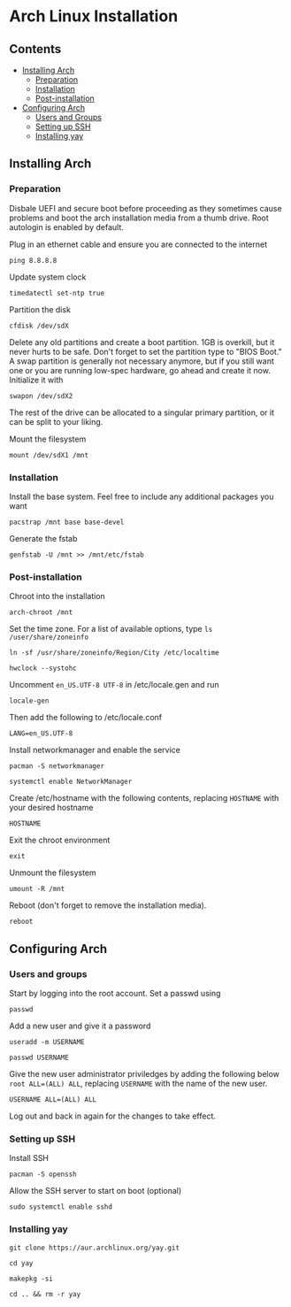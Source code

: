# Arch Linux Installation

## Contents

- [Installing Arch](#installing-arch)
  - [Preparation](#preparation)
  - [Installation](#installation)
  - [Post-installation](#post-installation)
- [Configuring Arch](#configuring-arch)
  - [Users and Groups](#users-and-groups)
  - [Setting up SSH](#setting-up-ssh)
  - [Installing yay](#installing-yay)

## Installing Arch

### Preparation

Disbale UEFI and secure boot before proceeding as they sometimes cause problems and boot the arch installation media from a thumb drive. Root autologin is enabled by default.

Plug in an ethernet cable and ensure you are connected to the internet

`ping 8.8.8.8`

Update system clock

`timedatectl set-ntp true`

Partition the disk

`cfdisk /dev/sdX`

Delete any old partitions and create a boot partition. 1GB is overkill, but it never hurts to be safe. Don't forget to set the partition type to "BIOS Boot." A swap partition is generally not necessary anymore, but if you still want one or you are running low-spec hardware, go ahead and create it now. Initialize it with

`swapon /dev/sdX2`

The rest of the drive can be allocated to a singular primary partition, or it can be split to your liking.

Mount the filesystem

`mount /dev/sdX1 /mnt`

### Installation

Install the base system. Feel free to include any additional packages you want

`pacstrap /mnt base base-devel`

Generate the fstab

`genfstab -U /mnt >> /mnt/etc/fstab`

### Post-installation

Chroot into the installation

`arch-chroot /mnt`

Set the time zone. For a list of available options, type `ls /user/share/zoneinfo`

`ln -sf /usr/share/zoneinfo/Region/City /etc/localtime`

`hwclock --systohc`

Uncomment `en_US.UTF-8 UTF-8` in /etc/locale.gen and run

`locale-gen`

Then add the following to /etc/locale.conf

`LANG=en_US.UTF-8`

Install networkmanager and enable the service

`pacman -S networkmanager`

`systemctl enable NetworkManager`

Create /etc/hostname with the following contents, replacing `HOSTNAME` with your desired hostname

`HOSTNAME`

Exit the chroot environment

`exit`

Unmount the filesystem

`umount -R /mnt`

Reboot (don't forget to remove the installation media).

`reboot`

## Configuring Arch

### Users and groups

Start by logging into the root account. Set a passwd using

`passwd`

Add a new user and give it a password

`useradd -m USERNAME`

`passwd USERNAME`

Give the new user administrator priviledges by adding the following below `root ALL=(ALL) ALL`, replacing `USERNAME` with the name of the new user.

`USERNAME ALL=(ALL) ALL`

Log out and back in again for the changes to take effect.

### Setting up SSH

Install SSH

`pacman -S openssh`

Allow the SSH server to start on boot (optional)

`sudo systemctl enable sshd`

### Installing yay

`git clone https://aur.archlinux.org/yay.git`

`cd yay`

`makepkg -si`

`cd .. && rm -r yay`
